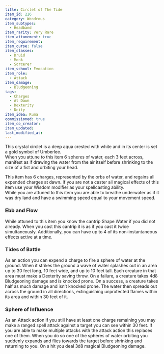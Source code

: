 ```yaml
---
title: Circlet of The Tide
item_id: 226
category: Wondrous
item_subtypes: 
  - Headband
item_rarity: Very Rare
item_attunement: true
item_requirement: 
item_curse: false
item_classes: 
  - Druid
  - Monk
  - Sorcerer
item_school: Evocation
item_role: 
  - Attack
item_damage: 
  - Bludgeoning
tags:
  - Charges
  - At Dawn
  - Dexterity
  - Deity
item_idea: Kuma
commissioned: true
item_co_creator: 
item_updated: 
last_modified_at: 
---
```


This crystal circlet is a deep aqua crested with white and in its center is set a gold symbol of Umberlee.  
When you attune to this item 6 spheres of water, each 3 feet across, manifest as if drawing the water from the air itself before shrinking to the size of a fist and orbiting your head.  

This item has 6 charges, represented by the orbs of water, and regains all expended charges at dawn. If you are not a caster all magical effects of this item use your Wisdom modifier as your spellcasting ability.  
While you are attuned to this item you are able to breathe underwater as if it was dry land and have a swimming speed equal to your movement speed.

### Ebb and Flow

While attuned to this item you know the cantrip <magic-spell>Shape Water</magic-spell> if you did not already. When you cast this cantrip it is as if you cast it twice simultaneously. Additionally, you can have up to 4 of its non-instantaneous effects active at a time.

### Tides of Battle

As an action you can expend a charge to fire a sphere of water at the ground. When it strikes the ground a wave of water splashes out in an area up to 30 feet long, 10 feet wide, and up to 10 feet tall. Each creature in that area must make a Dexterity saving throw. On a failure, a creature takes 4d8 Bludgeoning damage and is knocked prone. On a success, a creature takes half as much damage and isn’t knocked prone. The water then spreads out across the ground in all directions, extinguishing unprotected flames within its area and within 30 feet of it.

### Sphere of Influence

As an Attack action if you still have at least one charge remaining you may make a ranged spell attack against a target you can see within 30 feet. If you are able to make multiple attacks with the attack action this replaces one of them. When you do so one of the spheres of water orbiting you suddenly expands and flies towards the target before shrinking and returning to you. On a hit you deal 3d8 magical Bludgeoning damage.
